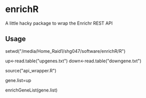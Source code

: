 # enrichR
A little hacky package to wrap the Enrichr REST API


## Usage
setwd("/media/Home_Raid1/shg047/software/enrichR/R")

up<-read.table("upgenes.txt")
down<-read.table("downgene.txt")

source("api_wrapper.R")

gene.list=up

enrichGeneList(gene.list)

